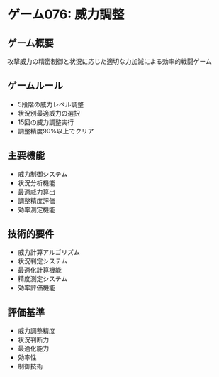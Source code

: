 # ゲーム076: 威力調整

## ゲーム概要
攻撃威力の精密制御と状況に応じた適切な力加減による効率的戦闘ゲーム

## ゲームルール
- 5段階の威力レベル調整
- 状況別最適威力の選択
- 15回の威力調整実行
- 調整精度90%以上でクリア

## 主要機能
- 威力制御システム
- 状況分析機能
- 最適威力算出
- 調整精度評価
- 効率測定機能

## 技術的要件
- 威力計算アルゴリズム
- 状況判定システム
- 最適化計算機能
- 精度測定システム
- 効率評価機能

## 評価基準
- 威力調整精度
- 状況判断力
- 最適化能力
- 効率性
- 制御技術